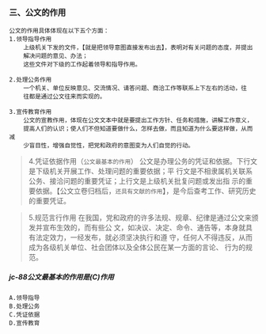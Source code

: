 ### 三、公文的作用
    公文的作用具体体现在以下五个方面：
    1.领导指导作用
        上级机关下发的文件，【就是把领导意图直接发布出去】，表明对有关问题的态度，并提出
        解决问题的意见、办法；
        这些文件对下级的工作起着领导和指导作用。
        
    2.处理公务作用
        一个机关、单位反映意见、交流情况、请答问题、商洽工作等联系上下左右的活动，往
        往都是通过公文往来而实现的。
        
    3.宣传教育作用
        公文的宣教作用，体现在公文文本中就是要提出工作方针、任务和措施，讲解工作意义，
        提高人们的认识；使人们不但知道要做什么，怎样去做，而且知道为什么要这样做，从而减
        少盲目性，增强自觉性，把党和政府的意图变为人们自觉的行动。
        
>   4.凭证依据作用（`公文最基本的作用`）
        公文是办理公务的凭证和依据。下行文是下级机关开展工作、处理问题的重要依据；平
        行文是不相隶属机关联系公务、接洽问题的重要凭证；上行文是上级机关批复问题或发出指
        示的重要依据。【公文立卷归档后，`还具有文献的作用`】，是今后查考工作、研究历史的重要凭证。
        
>   5.规范言行作用
        在我国，党和政府的许多法规、规章、纪律是通过公文来颁发并宣布生效的，而有些公
        文，如决议、决定、命令、通告等，本身就具有法定效力，一经发布，就必须坚决执行和遵
        守，任何人不得违反，从而成为各级机关单位、社会团体以及全体公民在某一方面的言论、
        行为的规范。



##### jc-88公文最基本的作用是(C)作用
    A.领导指导
    B.处理公务
    C.凭证依据
    D.宣传教育











































    